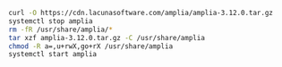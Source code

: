 ﻿```sh
curl -O https://cdn.lacunasoftware.com/amplia/amplia-3.12.0.tar.gz
systemctl stop amplia
rm -fR /usr/share/amplia/*
tar xzf amplia-3.12.0.tar.gz -C /usr/share/amplia
chmod -R a=,u+rwX,go+rX /usr/share/amplia
systemctl start amplia
```
